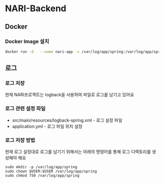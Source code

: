 # NARI-Backend

## Docker 
### Docker Image 설치
```bash
docker run -d   --name nari-app -v /var/log/app/spring:/var/log/app/spring  -p 80:8080   gorani41/nari-app:latest
```

## 로그
### 로그 저장 
현재 NARI프로젝트는 logback을 사용하여 파일로 로그를 남기고 있어요


### 로그 관련 설정 파일
- src/main/resources/logback-spring.xml - 로그 설정 파일
- application.yml - 로그 파일 위치 설정

### 로그 저장 방법
현재 로그 설정대로 로그를 남기기 위해서는 아래의 명령어를 통해 로그 디렉토리를 생성해야 해요
```
sudo mkdir -p /var/log/app/spring
sudo chown $USER:$USER /var/log/app/spring
sudo chmod 750 /var/log/app/spring         
```
